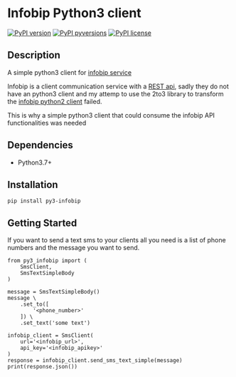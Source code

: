 # Infobip Python3 client
[![PyPI version](https://badge.fury.io/py/py3-infobip.svg)](https://pypi.org/project/py3-infobip/)
[![PyPI pyversions](https://img.shields.io/pypi/pyversions/py3-infobip.svg)](https://pypi.org/project/py3-infobip/)
[![PyPI license](https://img.shields.io/pypi/l/py3-infobip.svg)](https://pypi.org/project/py3-infobip/)

## Description

A simple python3 client for [infobip service](https://www.infobip.com/)

Infobip is a client communication service with a [REST api](https://dev.infobip.com/), sadly they do not have an python3 client and my attemp to use the 2to3 library to transform the [infobip python2 client](https://github.com/infobip/infobip-api-python-client) failed.

This is why a simple python3 client that could consume the infobip API functionalities was needed

## Dependencies

- Python3.7+

## Installation

```
pip install py3-infobip
```

## Getting Started

If you want to send a text sms to your clients all you need is a list of phone numbers and the message you want to send.  

```
from py3_infobip import (
    SmsClient,
    SmsTextSimpleBody
)

message = SmsTextSimpleBody()
message \
    .set_to([
        '<phone_number>'
    ]) \
    .set_text('some text')

infobip_client = SmsClient(
    url='<infobip_url>',
    api_key='<infobip_apikey>'
)
response = infobip_client.send_sms_text_simple(message)
print(response.json())
```
